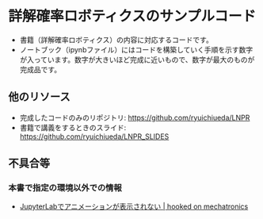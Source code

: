 # 詳解確率ロボティクスのサンプルコード

- 書籍（詳解確率ロボティクス）の内容に対応するコードです。
- ノートブック（ipynbファイル）にはコードを構築していく手順を示す数字が入っています。数字が大きいほど完成に近いもので、数字が最大のものが完成品です。

## 他のリソース

- 完成したコードのみのリポジトリ: <https://github.com/ryuichiueda/LNPR>
- 書籍で講義をするときのスライド: <https://github.com/ryuichiueda/LNPR_SLIDES>

## 不具合等

### 本書で指定の環境以外での情報

- [JupyterLabでアニメーションが表示されない | hooked on mechatronics](https://hooked-on-mas.hatenablog.com/entry/2019/11/16/012422)
